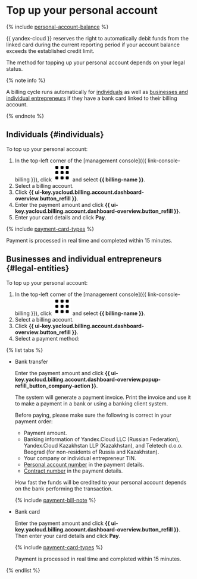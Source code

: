 # Top up your personal account

{% include [personal-account-balance](../_includes/personal-account-balance.md) %}

{{ yandex-cloud }} reserves the right to automatically debit funds from the linked card during the current reporting period if your account balance exceeds the established credit limit.

The method for topping up your personal account depends on your legal status.

{% note info %}

A billing cycle runs automatically for [individuals](../payment/billing-cycle-individual.md) as well as [businesses and individual entrepreneurs](../payment/billing-cycle-business.md) if they have a bank card linked to their billing account.

{% endnote %}

## Individuals {#individuals}

To top up your personal account:
1. In the top-left corner of the [management console]({{ link-console-billing }}), click ![image](../../_assets/main-menu.svg) and select **{{ billing-name }}**.
1. Select a billing account.
1. Click **{{ ui-key.yacloud.billing.account.dashboard-overview.button_refill }}**.
1. Enter the payment amount and click **{{ ui-key.yacloud.billing.account.dashboard-overview.button_refill }}**.
1. Enter your card details and click **Pay**.

{% include [payment-card-types](../../_includes/billing/payment-card-types.md) %}

Payment is processed in real time and completed within 15 minutes.

## Businesses and individual entrepreneurs {#legal-entities}


To top up your personal account:
1. In the top-left corner of the [management console]({{ link-console-billing }}), click ![image](../../_assets/main-menu.svg) and select **{{ billing-name }}**.
1. Select a billing account.
1. Click **{{ ui-key.yacloud.billing.account.dashboard-overview.button_refill }}**.
1. Select a payment method:

{% list tabs %}

- Bank transfer

   Enter the payment amount and click **{{ ui-key.yacloud.billing.account.dashboard-overview.popup-refill_button_company-action }}**.

   The system will generate a payment invoice. Print the invoice and use it to make a payment in a bank or using a banking client system.

   Before paying, please make sure the following is correct in your payment order:
   * Payment amount.
   * Banking information of Yandex.Cloud LLC (Russian Federation), Yandex.Cloud Kazakhstan LLP (Kazakhstan), and Teletech d.o.o. Beograd (for non-residents of Russia and Kazakhstan).
   * Your company or individual entrepreneur TIN.
   * [Personal account number](../concepts/personal-account.md#id) in the payment details.
   * [Contract number](../concepts/contract.md) in the payment details.

   How fast the funds will be credited to your personal account depends on the bank performing the transaction.

   {% include [payment-bill-note](../_includes/payment-bill-note.md) %}

- Bank card

   Enter the payment amount and click **{{ ui-key.yacloud.billing.account.dashboard-overview.button_refill }}**. Then enter your card details and click **Pay**.

   {% include [payment-card-types](../../_includes/billing/payment-card-types.md) %}

   Payment is processed in real time and completed within 15 minutes.

{% endlist %}
